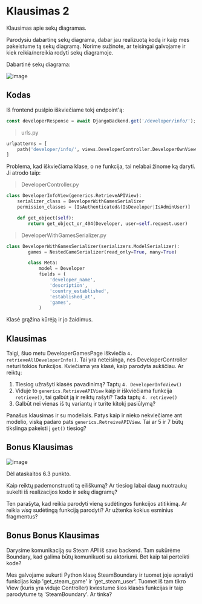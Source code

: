 # Klausimas 2

Klausimas apie sekų diagramas.

Parodysiu dabartinę sekų diagrama, dabar jau realizuotą kodą ir kaip mes pakeistume tą sekų diagramą. Norime sužinote, ar teisingai galvojame ir kiek reikia/nereikia rodyti sekų diagramoje.

Dabartinė sekų diagrama:

![image](https://github.com/user-attachments/assets/e88efec2-3608-4534-9150-6d4e88f7ac4c)

## Kodas

Iš frontend puslpio iškviečiame tokį endpoint'ą:
```ts
const developerResponse = await DjangoBackend.get('/developer/info/');
```

> urls.py
```python
urlpatterns = [
    path('developer/info/', views.DeveloperController.DeveloperOwnView.as_view()),
]
```

Problema, kad iškviečiama klase, o ne funkcija, tai nelabai žinome ką daryti. Ji atrodo taip:

> DeveloperController.py
```python
class DeveloperInfoView(generics.RetrieveAPIView):
    serializer_class = DeveloperWithGamesSerializer
    permission_classes = [IsAuthenticated&(IsDeveloper|IsAdminUser)]

    def get_object(self):
        return get_object_or_404(Developer, user=self.request.user)
```
> DeveloperWithGamesSerializer.py
```python
class DeveloperWithGamesSerializer(serializers.ModelSerializer):
        games = NestedGameSerializer(read_only=True, many=True)

        class Meta:
            model = Developer
            fields = (
                'developer_name',
                'description',
                'country_established',
                'established_at',
                'games',
            )
```

Klasė grąžina kūrėją ir jo žaidimus.

## Klausimas

Taigi, šiuo metu DeveloperGamesPage iškviečia `4. retrieveAllDeveloperInfo()`. Tai yra neteisinga, nes DeveloperController neturi tokios funkcijos. Kviečiama yra klasė, kaip parodyta aukščiau.
Ar reiktų:
1. Tiesiog užrašyti klasės pavadinimą? Taptų `4. DeveloperInfoView()`
2. Viduje to `generics.RetrieveAPIView` kaip ir iškviečiama funkcija `retrieve()`, tai galbūt ją ir reiktų rašyti? Tada taptų `4. retrieve()`
3. Galbūt nei vienas iš tų variantų ir turite kitokį pasiūlymą?

Panašus klausimas ir su modeliais. Patys kaip ir nieko nekviečiame ant modelio, viską padaro pats `generics.RetreiveAPIView`. Tai ar 5 ir 7 būtų tikslinga pakeisti į `get()` tiesiog?

## Bonus Klausimas

![image](https://github.com/user-attachments/assets/c0b50605-3413-4b0d-be01-b56add2943ff)

Dėl ataskaitos 6.3 punkto.

Kaip reiktų pademonstruoti tą eiliškumą? Ar tiesiog labai daug nuotraukų sukelti iš realizacijos kodo ir sekų diagramų?

Ten parašyta, kad reikia parodyti vieną sudėtingos funkcijos atitikimą. Ar reikia *visą* sudėtingą funkciją parodyti? Ar užtenka kokius esminius fragmentus?

## Bonus Bonus Klausimas

Darysime komunikaciją su Steam API iš savo backend. Tam sukūrėme Boundary, kad galima būtų komunikuoti su aktoriumi. Bet kaip tai perteikti kode?

Mes galvojame sukurti Python klasę SteamBoundary ir tuomet joje aprašyti funkcijas kaip 'get_steam_game' ir 'get_steam_user'. Tuomet iš tam tikro View (kuris yra viduje Controller) kviestume šios klasės funkcijas ir taip parodytume tą 'SteamBoundary'. Ar tinka?
